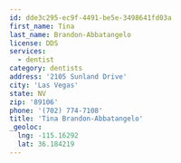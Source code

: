 ```yaml
---
id: dde3c295-ec9f-4491-be5e-3498641fd03a
first_name: Tina
last_name: Brandon-Abbatangelo
license: DDS
services:
  - dentist
category: dentists
address: '2105 Sunland Drive'
city: 'Las Vegas'
state: NV
zip: '89106'
phone: '(702) 774-7108'
title: 'Tina Brandon-Abbatangelo'
_geoloc:
  lng: -115.16292
  lat: 36.184219
---
```

